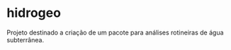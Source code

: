 # hidrogeo

Projeto destinado a criação de um pacote para análises rotineiras de água subterrânea.

